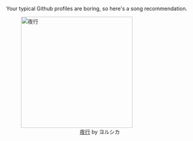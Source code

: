 Your typical Github profiles are boring, so here's a song recommendation.
<figure><img width="300" height="300" src="https://i.scdn.co/image/ab67616d0000b2732475099390ec5e6487256925" alt="夜行" /><figcaption align="center"><a href="https://open.spotify.com/track/1sPu1euMR0UlTMFFWHh4wB" target="_blank">夜行</a> by ヨルシカ</figcaption></figure>
